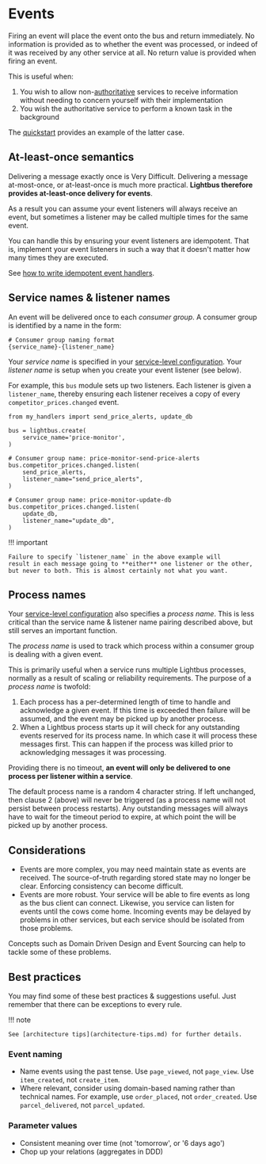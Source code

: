 # Events

Firing an event will place the event onto the bus and return immediately. No information
is provided as to whether the event was processed, or indeed of it was received by any
other service at all. No return value is provided when firing an event.

This is useful when:

1. You wish to allow non-[authoritative] services to receive information without needing to concern yourself
   with their implementation
2. You wish the authoritative service to perform a known task in the background

The [quickstart](/tutorial/quick-start.md#events) provides an example of the latter case.

## At-least-once semantics

Delivering a message exactly once is Very Difficult.
Delivering a message at-most-once, or at-least-once is
much more practical. **Lightbus therefore provides
at-least-once delivery for events**.

As a result you can assume your event listeners will
always receive an event, but sometimes a listener may
be called multiple times for the same event.

You can handle this by ensuring your event listeners
are idempotent. That is, implement your event listeners in such a
way that it doesn't matter how many times they are executed.

See [how to write idempotent event handlers].

## Service names & listener names

An event will be delivered once to each *consumer group*. A consumer
group is identified by a name in the form:

    # Consumer group naming format
    {service_name}-{listener_name}

Your *service name* is specified in your [service-level configuration].
Your *listener name* is setup when you create your event listener (see below).

For example, this `bus` module sets up two listeners. Each listener is
given a `listener_name`, thereby ensuring each listener receives a
copy of every `competitor_prices.changed` event.

```python3
from my_handlers import send_price_alerts, update_db

bus = lightbus.create(
    service_name='price-monitor',
)

# Consumer group name: price-monitor-send-price-alerts
bus.competitor_prices.changed.listen(
    send_price_alerts,
    listener_name="send_price_alerts",
)

# Consumer group name: price-monitor-update-db
bus.competitor_prices.changed.listen(
    update_db,
    listener_name="update_db",
)
```

!!! important

    Failure to specify `listener_name` in the above example will
    result in each message going to **either** one listener or the other,
    but never to both. This is almost certainly not what you want.

## Process names

Your [service-level configuration] also specifies a *process name*.
This is less critical than the service name & listener name pairing
described above, but still serves an important function.

The *process name* is used to track which process within a consumer group
is dealing with a given event.

This is primarily useful when a service runs multiple Lightbus
processes, normally as a result of scaling or reliability requirements.
The purpose of a *process name* is twofold:

1. Each process has a per-determined length of time to handle and
   acknowledge a given event. If this time is exceeded then
   failure will be assumed, and the event may be picked up by another process.
2. When a Lightbus process starts up it will check for any
   outstanding events reserved for its process name. In which case it
   will process these messages first. This can happen if the process was
   killed prior to acknowledging messages it was processing.

Providing there is no timeout, **an event will only be delivered
to one process per listener within a service**.

The default process name is a random 4 character string. If left unchanged,
then clause 2 (above) will never be triggered (as a process name will not
persist between process restarts). Any outstanding messages
will always have to wait for the timeout period to expire, at which point
the will be picked up by another process.

## Considerations

* Events are more complex, you may need maintain state as events are received. 
  The source-of-truth regarding stored state may no longer be clear. Enforcing 
  consistency can become difficult.
* Events are more robust. Your service will be able to fire events as long as the bus 
  client can connect. Likewise, you service can listen for events until the cows come home.
  Incoming events may be delayed by problems in other services, but each service should 
  be isolated from those problems.
  
Concepts such as Domain Driven Design and Event Sourcing can help to tackle some 
of these problems.

## Best practices

You may find some of these best practices & suggestions useful. Just 
remember that there can be exceptions to every rule.

!!! note

    See [architecture tips](architecture-tips.md) for further details.

### Event naming

* Name events using the past tense. Use `page_viewed`, not `page_view`. 
  Use `item_created`, not `create_item`.
* Where relevant, consider using domain-based naming rather than technical names.
  For example, use `order_placed`, not `order_created`. Use 
  `parcel_delivered`, not `parcel_updated`.

### Parameter values

* Consistent meaning over time (not 'tomorrow', or '6 days ago')
* Chop up your relations (aggregates in DDD)


[service-level configuration]: /reference/configuration.md#2-service-level-configuration
[how to write idempotent event handlers]: /howto/write-idempotent-event-handlers.md
[authoritative]: /explanation/apis.md#authoritativenon-authoritative-apis
